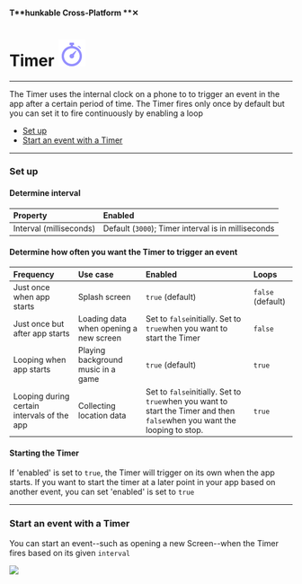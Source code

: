 #### T**hunkable Cross-Platform **✕

# Timer ![](/assets/iOSviewIconTimer.png)

---

The Timer uses the internal clock on a phone to to trigger an event in the app after a certain period of time. The Timer fires only once by default but you can set it to fire continuously by enabling a loop

* [Set up](#set-up)
* [Start an event with a Timer](#start-an-event-with-a-timer)

---

### Set up

#### Determine interval

| Property | Enabled |
| :--- | :--- |
| Interval \(milliseconds\) | Default \(`3000`\); Timer interval is in milliseconds |

#### Determine how often you want the Timer to trigger an event

| Frequency | Use case | Enabled | Loops |
| :--- | :--- | :--- | :--- |
| Just once when app starts | Splash screen | `true` \(default\) | `false` \(default\) |
| Just once but after app starts | Loading data when opening a new screen | Set to `false`initially. Set to `true`when you want to start the Timer | `false` |
| Looping when app starts | Playing background music in a game | `true` \(default\) | `true` |
| Looping during certain intervals of the app | Collecting location data | Set to `false`initially. Set to `true`when you want to start the Timer and then `false`when you want the looping to stop. | `true` |

#### Starting the Timer

If 'enabled' is set to `true`, the Timer will trigger on its own when the app starts. If you want to start the timer at a later point in your app based on another event, you can set 'enabled' is set to `true`

---

### Start an event with a Timer

You can start an event--such as opening a new Screen--when the Timer fires based on its given `interval`

![](/assets/timer-✕-fig-1.png)


